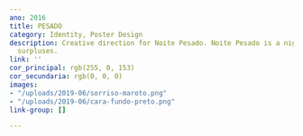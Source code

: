 ```yaml
---
ano: 2016
title: PESADO
category: Identity, Poster Design
description: Creative direction for Noite Pesado. Noite Pesado is a night of some
  surpluses.
link: ''
cor_principal: rgb(255, 0, 153)
cor_secundaria: rgb(0, 0, 0)
images:
- "/uploads/2019-06/sorriso-maroto.png"
- "/uploads/2019-06/cara-fundo-preto.png"
link-group: []

---
```


